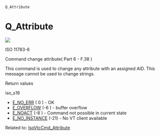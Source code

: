 ```{index} pair: isobus; Q_Attribute
Q_Attribute
```
# Q_Attribute

![](https://user-images.githubusercontent.com/69573151/212329228-8c605296-7915-4def-a497-2860e14ae509.png)

ISO 11783-6

Command change attribute( Part 6 - F.38 )

This command is used to change any attribute with an assigned AID. This message cannot be used to change strings.

Return values

iso_s16

*   [E_NO_ERR](c/IsoCommonDef.md#c.E_NO_ERR) ( 0 ) - OK
*   [E_OVERFLOW](c/IsoCommonDef.md#c.E_OVERFLOW) (-6 ) - buffer overflow
*   [E_NOACT](c/IsoCommonDef.md#c.E_NOACT) (-8 ) - Command not possible in current state
*   [E_NO_INSTANCE](c/IsoCommonDef.md#c.E_NO_INSTANCE) (-21) - No VT client available

Related to: [IsoVtcCmd_Attribute](c/IsoVtcApi.md#c.IsoVtcCmd_Attribute)
